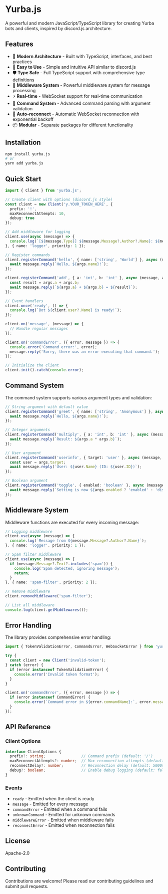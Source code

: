 # Yurba.js

A powerful and modern JavaScript/TypeScript library for creating Yurba bots and clients, inspired by discord.js architecture.

## Features

- 🚀 **Modern Architecture** - Built with TypeScript, interfaces, and best practices
- 🔧 **Easy to Use** - Simple and intuitive API similar to discord.js
- 🛡️ **Type Safe** - Full TypeScript support with comprehensive type definitions
- 🔌 **Middleware System** - Powerful middleware system for message processing
- ⚡ **Real-time** - WebSocket support for real-time communication
- 🎯 **Command System** - Advanced command parsing with argument validation
- 🔄 **Auto-reconnect** - Automatic WebSocket reconnection with exponential backoff
- 📦 **Modular** - Separate packages for different functionality

## Installation

```bash
npm install yurba.js
# or
yarn add yurba.js
```

## Quick Start

```typescript
import { Client } from 'yurba.js';

// Create client with options (discord.js style)
const client = new Client('y.YOUR_TOKEN_HERE', {
  prefix: '!',
  maxReconnectAttempts: 10,
  debug: true
});

// Add middleware for logging
client.use(async (message) => {
  console.log(`[${message.Type}] ${message.Message?.Author?.Name}: ${message.Message?.Text}`);
}, { name: 'logger', priority: 1 });

// Register commands
client.registerCommand('hello', { name: ['string', 'World'] }, async (message, args) => {
  await message.reply(`Hello, ${args.name}!`);
});

client.registerCommand('add', { a: 'int', b: 'int' }, async (message, args) => {
  const result = args.a + args.b;
  await message.reply(`${args.a} + ${args.b} = ${result}`);
});

// Event handlers
client.once('ready', () => {
  console.log(`Bot ${client.user?.Name} is ready!`);
});

client.on('message', (message) => {
  // Handle regular messages
});

client.on('commandError', ({ error, message }) => {
  console.error('Command error:', error);
  message.reply('Sorry, there was an error executing that command.');
});

// Initialize the client
client.init().catch(console.error);
```

## Command System

The command system supports various argument types and validation:

```typescript
// String argument with default value
client.registerCommand('greet', { name: ['string', 'Anonymous'] }, async (message, args) => {
  await message.reply(`Hello, ${args.name}!`);
});

// Integer arguments
client.registerCommand('multiply', { a: 'int', b: 'int' }, async (message, args) => {
  await message.reply(`Result: ${args.a * args.b}`);
});

// User argument
client.registerCommand('userinfo', { target: 'user' }, async (message, args) => {
  const user = args.target;
  await message.reply(`User: ${user.Name} (ID: ${user.ID})`);
});

// Boolean argument
client.registerCommand('toggle', { enabled: 'boolean' }, async (message, args) => {
  await message.reply(`Setting is now ${args.enabled ? 'enabled' : 'disabled'}`);
});
```

## Middleware System

Middleware functions are executed for every incoming message:

```typescript
// Logging middleware
client.use(async (message) => {
  console.log(`Message from ${message.Message?.Author?.Name}`);
}, { name: 'logger', priority: 1 });

// Spam filter middleware
client.use(async (message) => {
  if (message.Message?.Text?.includes('spam')) {
    console.log('Spam detected, ignoring message');
    return;
  }
}, { name: 'spam-filter', priority: 2 });

// Remove middleware
client.removeMiddleware('spam-filter');

// List all middleware
console.log(client.getMiddlewares());
```

## Error Handling

The library provides comprehensive error handling:

```typescript
import { TokenValidationError, CommandError, WebSocketError } from 'yurba.js';

try {
  const client = new Client('invalid-token');
} catch (error) {
  if (error instanceof TokenValidationError) {
    console.error('Invalid token format');
  }
}

client.on('commandError', ({ error, message }) => {
  if (error instanceof CommandError) {
    console.error(`Command error in ${error.commandName}:`, error.message);
  }
});
```

## API Reference

### Client Options

```typescript
interface ClientOptions {
  prefix?: string;                // Command prefix (default: '/')
  maxReconnectAttempts?: number;  // Max reconnection attempts (default: 5)
  reconnectDelay?: number;        // Reconnection delay (default: 5000ms)
  debug?: boolean;                // Enable debug logging (default: false)
}
```

### Events

- `ready` - Emitted when the client is ready
- `message` - Emitted for every message
- `commandError` - Emitted when a command fails
- `unknownCommand` - Emitted for unknown commands
- `middlewareError` - Emitted when middleware fails
- `reconnectError` - Emitted when reconnection fails

## License

Apache-2.0

## Contributing

Contributions are welcome! Please read our contributing guidelines and submit pull requests.